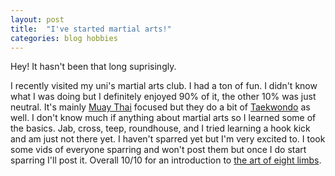 ```yaml
---
layout: post
title:  "I've started martial arts!"
categories: blog hobbies 
---
```

Hey! It hasn't been that long suprisingly. 

I recently visited my uni's martial arts club. I had a ton of fun. I didn't know what I was doing but I definitely enjoyed 90% of it, the other 10% was just neutral. It's mainly [Muay Thai](https://en.wikipedia.org/wiki/Muay_Thai) focused but they do a bit of [Taekwondo](https://en.wikipedia.org/wiki/Taekwondo) as well. I don't know much if anything about martial arts so I learned some of the basics. Jab, cross, teep, roundhouse, and I tried learning a hook kick and am just not there yet. I haven't sparred yet but I'm very excited to. I took some vids of everyone sparring and won't post them but once I do start sparring I'll post it. Overall 10/10 for an introduction to [the art of eight limbs](https://en.wikipedia.org/wiki/Muay_Thai).